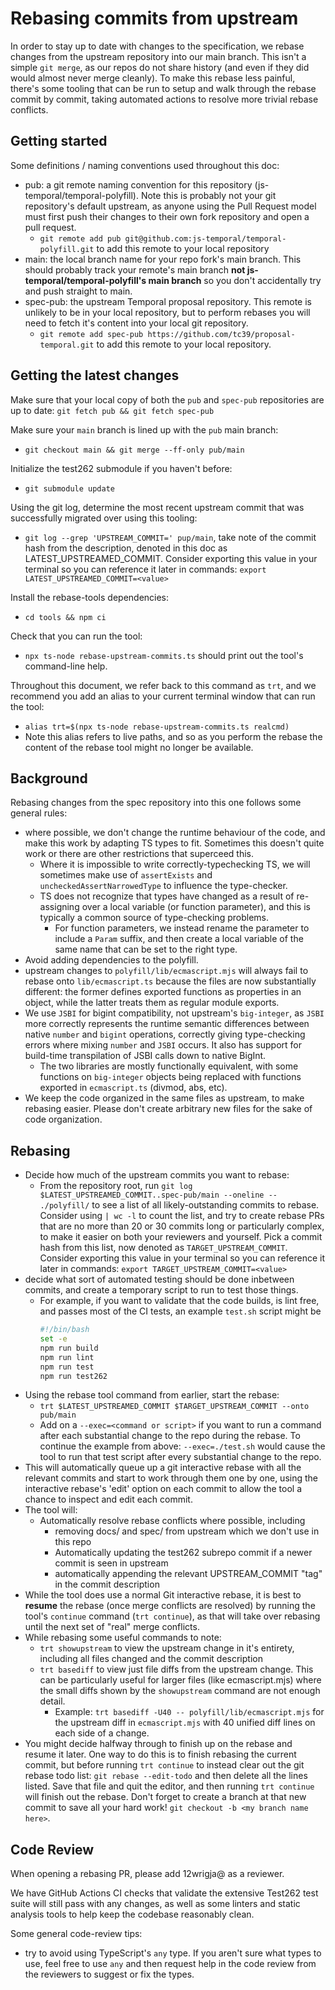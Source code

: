 # Rebasing commits from upstream

In order to stay up to date with changes to the specification, we rebase changes from the upstream repository into our main branch. This isn't a simple `git merge`, as our repos do not share history (and even if they did would almost never merge cleanly). To make this rebase less painful, there's some tooling that can be run to setup and walk through the rebase commit by commit, taking automated actions to resolve more trivial rebase conflicts.

## Getting started

Some definitions / naming conventions used throughout this doc:

 - pub: a git remote naming convention for this repository (js-temporal/temporal-polyfill). Note this is probably not your git repository's default upstream, as anyone using the Pull Request model must first push their changes to their own fork repository and open a pull request.
   - `git remote add pub git@github.com:js-temporal/temporal-polyfill.git` to add this remote to your local repository
 - main: the local branch name for your repo fork's main branch. This should probably track your remote's main branch **not js-temporal/temporal-polyfill's main branch** so you don't accidentally try and push straight to main.
 - spec-pub: the upstream Temporal proposal repository. This remote is unlikely to be in your local repository, but to perform rebases you will need to fetch it's content into your local git repository.
   - `git remote add spec-pub https://github.com/tc39/proposal-temporal.git` to add this remote to your local repository.

## Getting the latest changes

Make sure that your local copy of both the `pub` and `spec-pub` repositories are up to date: `git fetch pub && git fetch spec-pub`

Make sure your `main` branch is lined up with the `pub` main branch:

- `git checkout main && git merge --ff-only pub/main`

Initialize the test262 submodule if you haven't before:

 - `git submodule update`

Using the git log, determine the most recent upstream commit that was successfully migrated over using this tooling:

 - `git log --grep 'UPSTREAM_COMMIT=' pup/main`, take note of the commit hash from the description, denoted in this doc as LATEST_UPSTREAMED_COMMIT. Consider exporting this value in your terminal so you can reference it later in commands: `export LATEST_UPSTREAMED_COMMIT=<value>`

Install the rebase-tools dependencies:

 - `cd tools && npm ci`

Check that you can run the tool:

 - `npx ts-node rebase-upstream-commits.ts` should print out the tool's command-line help.

Throughout this document, we refer back to this command as `trt`, and we recommend you add an alias to your current terminal window that can run the tool:

 - `alias trt=$(npx ts-node rebase-upstream-commits.ts realcmd)`
 - Note this alias refers to live paths, and so as you perform the rebase the content of the rebase tool might no longer be available.

## Background

Rebasing changes from the spec repository into this one follows some general rules:

 - where possible, we don't change the runtime behaviour of the code, and make this work by adapting TS types to fit. Sometimes this doesn't quite work or there are other restrictions that superceed this.
   - Where it is impossible to write correctly-typechecking TS, we will sometimes make use of `assertExists` and `uncheckedAssertNarrowedType` to influence the type-checker.
   - TS does not recognize that types have changed as a result of re-assigning over a local variable (or function parameter), and this is typically a common source of type-checking problems.
     - For function parameters, we instead rename the parameter to include a `Param` suffix, and then create a local variable of the same name that can be set to the right type.
 - Avoid adding dependencies to the polyfill.
 - upstream changes to `polyfill/lib/ecmascript.mjs` will always fail to rebase onto `lib/ecmascript.ts` because the files are now substantially different: the former defines exported functions as properties in an object, while the latter treats them as regular module exports. 
 - We use `JSBI` for bigint compatibility, not upstream's `big-integer`, as `JSBI` more correctly represents the runtime semantic differences between native `number` and `bigint` operations, correctly giving type-checking errors where mixing `number` and `JSBI` occurs. It also has support for build-time transpilation of JSBI calls down to native BigInt.
   - The two libraries are mostly functionally equivalent, with some functions on `big-integer` objects being replaced with functions exported in `ecmascript.ts` (divmod, abs, etc).
 - We keep the code organized in the same files as upstream, to make rebasing easier. Please don't create arbitrary new files for the sake of code organization.

## Rebasing

 - Decide how much of the upstream commits you want to rebase:
   - From the repository root, run `git log $LATEST_UPSTREAMED_COMMIT..spec-pub/main --oneline -- ./polyfill/` to see a list of all likely-outstanding commits to rebase. Consider using `| wc -l` to count the list, and try to create rebase PRs that are no more than 20 or 30 commits long or particularly complex, to make it easier on both your reviewers and yourself. Pick a commit hash from this list, now denoted as `TARGET_UPSTREAM_COMMIT`. Consider exporting this value in your terminal so you can reference it later in commands: `export TARGET_UPSTREAM_COMMIT=<value>`
 - decide what sort of automated testing should be done inbetween commits, and create a temporary script to run to test those things.
   - For example, if you want to validate that the code builds, is lint free, and passes most of the CI tests, an example `test.sh` script might be
     ```sh
     #!/bin/bash
     set -e
     npm run build
     npm run lint
     npm run test
     npm run test262
     ```
 - Using the rebase tool command from earlier, start the rebase:
   - `trt $LATEST_UPSTREAMED_COMMIT $TARGET_UPSTREAM_COMMIT --onto pub/main`
   - Add on a `--exec=<command or script>` if you want to run a command after each substantial change to the repo during the rebase. To continue the example from above: `--exec=./test.sh` would cause the tool to run that test script after every substantial change to the repo.
 - This will automatically queue up a git interactive rebase with all the relevant commits and start to work through them one by one, using the interactive rebase's 'edit' option on each commit to allow the tool a chance to inspect and edit each commit.
  - The tool will:
    - Automatically resolve rebase conflicts where possible, including
      - removing docs/ and spec/ from upstream which we don't use in this repo
      - Automatically updating the test262 subrepo commit if a newer commit is seen in upstream
      - automatically appending the relevant UPSTREAM_COMMIT "tag" in the commit description
 - While the tool does use a normal Git interactive rebase, it is best to **resume** the rebase (once merge conflicts are resolved) by running the tool's `continue` command (`trt continue`), as that will take over rebasing until the next set of "real" merge conflicts.
  - While rebasing some useful commands to note:
    - `trt showupstream` to view the upstream change in it's entirety, including all files changed and the commit description
    - `trt basediff` to view just file diffs from the upstream change. This can be particularly useful for larger files (like ecmascript.mjs) where the small diffs shown by the `showupstream` command are not enough detail.
      - Example: `trt basediff -U40 -- polyfill/lib/ecmascript.mjs` for the upstream diff in `ecmascript.mjs` with 40 unified diff lines on each side of a change. 
 - You might decide halfway through to finish up on the rebase and resume it later. One way to do this is to finish rebasing the current commit, but before running `trt continue` to instead clear out the git rebase todo list: `git rebase --edit-todo` and then delete all the lines listed. Save that file and quit the editor, and then running `trt continue` will finish out the rebase. Don't forget to create a branch at that new commit to save all your hard work! `git checkout -b <my branch name here>`.

 ## Code Review

 When opening a rebasing PR, please add 12wrigja@ as a reviewer.

 We have GitHub Actions CI checks that validate the extensive Test262 test suite will still pass with any changes, as well as some linters and static analysis tools to help keep the codebase reasonably clean.

 Some general code-review tips:
  - try to avoid using TypeScript's `any` type. If you aren't sure what types to use, feel free to use `any` and then request help in the code review from the reviewers to suggest or fix the types.